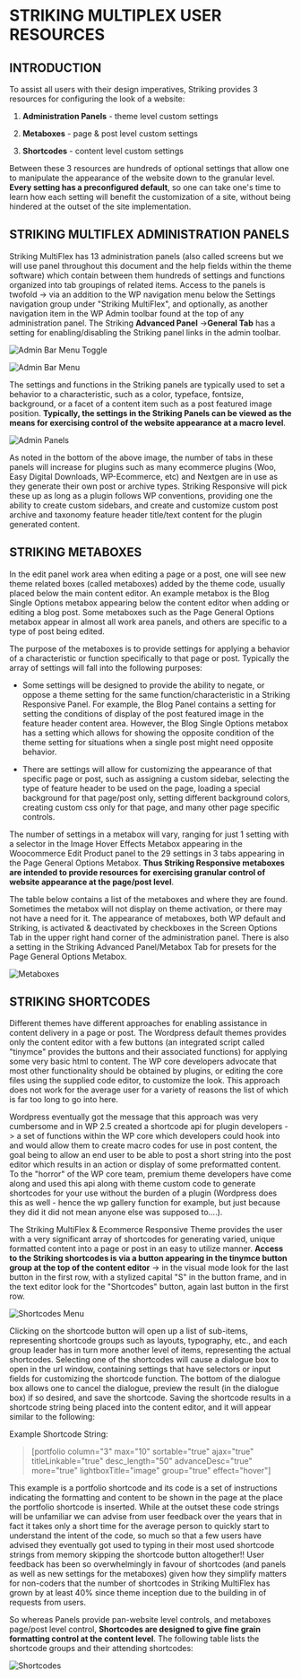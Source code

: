 STRIKING MULTIPLEX USER RESOURCES
=================================
INTRODUCTION
------------
To assist all users with their design imperatives, Striking provides 3 resources for configuring the look of a website:

1. 	**Administration Panels** - theme level custom settings  

2. 	**Metaboxes** - page & post level custom settings

3. **Shortcodes** - content level custom settings	

Between these 3 resources are hundreds of optional settings that allow one to manipulate the appearance of the website down to the granular level.  **Every setting has a preconfigured default**, so one can take one's time to learn how each setting will benefit the customization of a site, without being hindered at the outset of the site implementation.

STRIKING MULTIFLEX ADMINISTRATION PANELS
----------------------------------------
Striking MultiFlex has 13 administration panels (also called screens but we will use panel throughout this document and the help fields within the theme software) which contain between them hundreds of settings and functions organized into tab groupings of related items. Access to the panels is twofold -> via an addition to the WP navigation menu below the Settings navigation group under "Striking MultiFlex", and optionally, as another navigation item in the WP Admin toolbar found at the top of any administration panel. The Striking **Advanced Panel** ->**General Tab** has a setting for enabling/disabling the Striking panel links in the admin toolbar.

![Admin Bar Menu Toggle][1]

![Admin Bar Menu][2]

The settings and functions in the Striking panels are typically used to set a behavior to a characteristic, such as a color, typeface, fontsize, background, or a facet of a content item such as a post featured image position. **Typically, the settings in the Striking Panels can be viewed as the means for exercising control of the website appearance at a macro level**.  

![Admin Panels][3]  

As noted in the bottom of the above image, the number of tabs in these panels will increase for plugins such as many ecommerce plugins (Woo, Easy Digital Downloads, WP-Ecommerce, etc)  and Nextgen are in use as they generate their own post or archive types. Striking Responsive will pick these up as long as a plugin follows WP conventions, providing one the ability to create custom sidebars, and create and customize custom post archive and taxonomy feature header title/text content for the plugin generated content.
 

STRIKING METABOXES
------------------

In the edit panel work area when editing a page or a post, one will see new theme related boxes (called metaboxes) added by the theme code, usually placed below the main content editor. An example metabox is the Blog Single Options metabox appearing below the content editor when adding or editing a blog post. Some metaboxes such as the Page General Options metabox appear in almost all work area panels, and others are specific to a type of post being edited.

The purpose of the metaboxes is to provide settings for applying a behavior of a characteristic or function specifically to that page or post. Typically the array of settings will fall into the following purposes:

- 	Some settings will be designed to provide the ability to negate, or oppose a theme setting for the same function/characteristic in a Striking Responsive Panel. For example, the Blog Panel contains a setting for setting the conditions of display of the post featured image in the feature header content area. However, the Blog Single Options metabox has a setting which allows for showing the opposite condition of the theme setting for situations when a single post might need opposite behavior.

- 	There are settings will allow for customizing the appearance of that specific page or post, such as assigning a custom sidebar, selecting the type of feature header to be used on the page, loading a special background for that page/post only, setting different background colors, creating custom css only for that page, and many other page specific controls.

The number of settings in a metabox will vary, ranging for just 1 setting with a selector in the Image Hover Effects Metabox appearing in the Woocommerce Edit Product panel to the 29 settings in 3 tabs appearing in the Page General Options Metabox. **Thus Striking Responsive metaboxes are intended to provide resources for exercising granular control of website appearance at the page/post level**.  

The table below contains a list of the metaboxes and where they are found. Sometimes the metabox will not display on theme activation, or there may not have a need for it. The appearance of metaboxes, both WP default and Striking, is activated & deactivated by checkboxes in the Screen Options Tab in the upper right hand corner of the administration panel. There is also a setting in the Striking Advanced Panel/Metabox Tab for presets for the Page General Options Metabox.

![Metaboxes][4]

STRIKING SHORTCODES
-------------------
Different themes have different approaches for enabling assistance in content delivery in a page or post. The Wordpress default themes provides only the content editor with a few buttons (an integrated script called "tinymce" provides the buttons and their associated functions) for applying some very basic html to content. The WP core developers advocate that most other functionality should be obtained by plugins, or editing the core files using the supplied code editor, to customize the look. This approach does not work for the average user for a variety of reasons the list of which is far too long to go into here.  
  
Wordpress eventually got the message that this approach was very cumbersome and in WP 2.5 created a shortcode api for plugin developers -> a set of functions within the WP core which developers could hook into and would allow them to create macro codes for use in post content, the goal being to allow an end user to be able to post a short string into the post editor which results in an action or display of some preformatted content. To the "horror" of the WP core team, premium theme developers have come along and used this api along with theme custom code to generate shortcodes for your use without the burden of a plugin (Wordpress does this as well - hence the wp gallery function for example, but just because they did it did not mean anyone else was supposed to....).  

The Striking MultiFlex & Ecommerce Responsive Theme provides the user with a very significant array of shortcodes for generating varied, unique formatted content into a page or post in an easy to utilize manner. **Access to the Striking shortcodes is via a button appearing in the tinymce button group at the top of the content editor** -> in the visual mode look for the last button in the first row, with a stylized capital "S" in the button frame, and in the text editor look for the "Shortcodes" button, again last button in the first row.
 
![Shortcodes Menu][5]

Clicking on the shortcode button will open up a list of sub-items, representing shortcode groups such as layouts, typography, etc., and each group leader has in turn more another level of items, representing the actual shortcodes. Selecting one of the shortcodes will cause a dialogue box to open in the url window, containing settings that have selectors or input fields for customizing the shortcode function. The bottom of the dialogue box allows one to cancel the dialogue, preview the result (in the dialogue box) if so desired, and save the shortcode. Saving the shortcode results in a shortcode string being placed into the content editor, and it will appear similar to the following:  

Example Shortcode String:

> [portfolio column="3" max="10" sortable="true" ajax="true" titleLinkable="true" desc_length="50" advanceDesc="true" more="true" lightboxTitle="image" group="true" effect="hover"]

This example is a portfolio shortcode and its code is a set of instructions indicating the formatting and content to be shown in the page at the place the portfolio shortcode is inserted.  While at the outset these code strings will be unfamiliar we can advise from user feedback over the years that in fact it takes only a short time for the average person to quickly start to understand the intent of the code, so much so that a few users have advised they eventually got used to typing in their most used shortcode strings from memory skipping the shortcode button altogether!!  User feedback has been so overwhelmingly in favour of shortcodes (and panels as well as new settings for the metaboxes) given how they simplify matters for non-coders that the number of shortcodes in Striking MultiFlex has grown by at least 40% since theme inception due to the building in of requests from users.  

So whereas Panels provide pan-website level controls, and metaboxes page/post level control, **Shortcodes are designed to give fine grain formatting control at the content level**. The following table lists the shortcode groups and their attending shortcodes:

![Shortcodes][6]


  [1]: https://raw.github.com/strikingdoc/Striking/master/images/1/6/admin_bar_menu_toggle.png
  [2]: https://raw.github.com/strikingdoc/Striking/master/images/1/6/admin_bar_menu.png
  [3]: https://raw.github.com/strikingdoc/Striking/master/images/1/6/panels.png
  [4]: https://raw.github.com/strikingdoc/Striking/master/images/1/6/metaboxes.png
  [5]: https://raw.github.com/strikingdoc/Striking/master/images/1/6/shortcodes_menu.png
  [6]: https://raw.github.com/strikingdoc/Striking/master/images/1/6/shortcodes.png